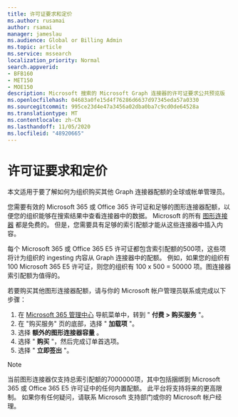 ```yaml
---
title: 许可证要求和定价
ms.author: rusamai
author: rsamai
manager: jameslau
ms.audience: Global or Billing Admin
ms.topic: article
ms.service: mssearch
localization_priority: Normal
search.appverid:
- BFB160
- MET150
- MOE150
description: Microsoft 搜索的 Microsoft Graph 连接器的许可证要求公共预览版
ms.openlocfilehash: 04683a0fe15d4f76286d6637d97345eda57a0330
ms.sourcegitcommit: 995ce23d4e47a3456a02dba0ba7c9cd0de64528a
ms.translationtype: MT
ms.contentlocale: zh-CN
ms.lasthandoff: 11/05/2020
ms.locfileid: "48920665"
---
```

# <a name="license-requirements-and-pricing"></a>许可证要求和定价

本文适用于要了解如何为组织购买其他 Graph 连接器配额的全球或帐单管理员。

您需要有效的 Microsoft 365 或 Office 365 许可证和足够的图形连接器配额，以便您的组织能够在搜索结果中查看连接器中的数据。 Microsoft 的所有 [图形连接器](configure-connector.md) 都是免费的。 但是，您需要具有足够的索引配额才能从这些连接器中插入内容。

每个 Microsoft 365 或 Office 365 E5 许可证都包含索引配额的500项，这些项将计为组织的 ingesting 内容从 Graph 连接器中的配额。 例如，如果您的组织有 100 Microsoft 365 E5 许可证，则您的组织有 100 x 500 = 50000 项。图连接器索引配额为值得的。

若要购买其他图形连接器配额，请与你的 Microsoft 帐户管理员联系或完成以下步骤：

1. 在 [Microsoft 365 管理中心](https://admin.microsoft.com) 导航菜单中，转到 " **付费 > 购买服务** "。
2. 在 "购买服务" 页的底部，选择 " **加载项** "。
3. 选择 **额外的图形连接器容量** 。
4. 选择 " **购买** "，然后完成订单首选项。
5. 选择 " **立即签出** "。

>[!NOTE]
>当前图形连接器仅支持总索引配额的7000000项，其中包括捆绑到 Microsoft 365 或 Office 365 E5 许可证中的任何内置配额。 此平台将支持将来的更高限制。 如果你有任何疑问，请联系 Microsoft 支持部门或你的 Microsoft 帐户经理。
